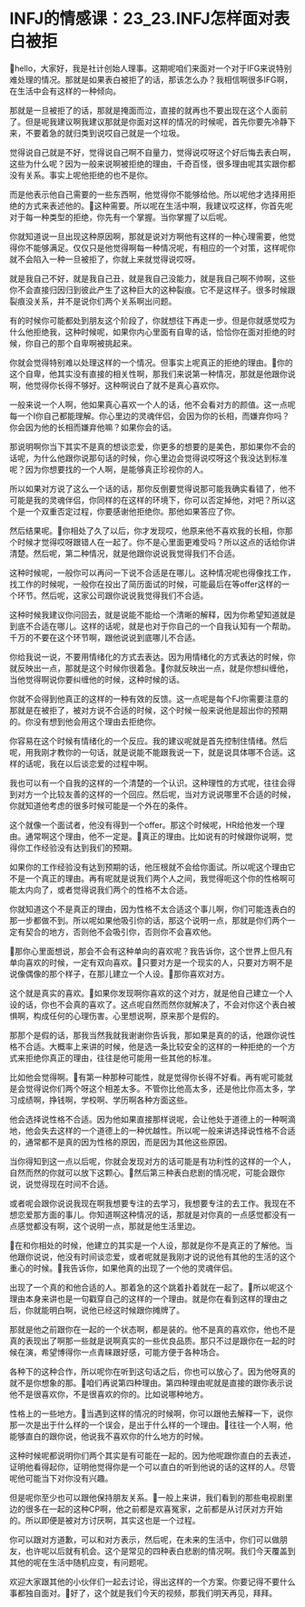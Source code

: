 # INFJ的情感课：23_23.INFJ怎样面对表白被拒

🎼hello，大家好，我是社计创始人理事。这期呢咱们来面对一个对于IFG来说特别难处理的情况。那就是如果表白被拒了的话，那该怎么办？我相信啊很多IFG啊，在生活中会有这样的一种倾向。

那就是一旦被拒了的话，那就是掩面而泣，直接的就再也不要出现在这个人面前了。但是呢我建议啊我建议那就是你面对这样的情况的时候呢，首先你要先冷静下来，不要着急的就归类到说哎自己就是一个垃圾。

觉得说自己就是不好，觉得说自己啊不自量力，觉得说哎呀这个好后悔去表白啊，这些为什么呢？因为一般来说啊被拒绝的理由，千奇百怪，很多理由呢其实跟你都没有关系。事实上呢他拒绝的也不是你。

而是他表示他自己需要的一些东西啊，他觉得你不能够给他。所以呢他才选择用拒绝的方式来表述他的。🎼这种需要。所以呢在生活中啊，我建议哎这样，你首先呢对于每一种类型的拒绝，你先有一个掌握。当你掌握了以后呢。

你就知道说一旦出现这种原因啊，那就是说对方啊他有这样的一种心理需要，他觉得你不能够满足。仅仅只是他觉得啊每一种情况呢，有相应的一个对策，这样呢你就不会陷入一种一旦被拒了，你就上来就觉得说哎呀。

就是我自己不好，就是我自己丑，就是我自己没能力，就是我自己啊不帅啊，这些你不会直接归因归到彼此产生了这种巨大的这种裂痕。它不是这样子。很多时候跟裂痕没关系，并不是说你们两个关系啊出问题。

有的时候你可能都处到朋友这个阶段了，你就想往下再走一步。但是你就感觉哎为什么他拒绝我，这种时候呢，如果你内心里面有自卑的话，恰恰你在面对拒绝的时候，你自己的那个自卑啊被挑起来。

你就会觉得特别难以处理这样的一个情况。但事实上呢真正的拒绝的理由。🎼你的这个自卑，他其实没有直接的相关性啊，那我们来说第一种情况，那就是他跟你说啊，他觉得你长得不够好。这种啊说白了就不是真心喜欢你。

一般来说一个人啊，他如果真心喜欢一个人的话，他不会看对方的颜值。这一点呢每一个I你自己都能理解。你心里边的灵魂伴侣，会因为你的长相，而嫌弃你吗？你会因为他的长相而嫌弃他嘛？如果你会的话。

那说明啊你当下其实不是真的想谈恋爱，你更多的想要的是美色，那如果你不会的话呢，为什么他跟你说那句话的时候，你心里边会觉得说哎呀这个我没达到标准呢？因为你想要找的一个人啊，是能够真正珍视你的人。

所以如果对方说了这么一个话的话，那你反倒要觉得说那可能我确实看错了，他不可能是我的灵魂伴侣，你同样的在这样的环境下，你可以否定掉他，对吧？所以这个是一个双重否定过程，你要感谢他拒绝你。那他如果答应了你。

然后结果呢。🎼你相处了久了以后，你才发现哎，他原来他不喜欢我的长相，你那个时候才觉得哎呀跟错人在一起了。你不是心里面更难受吗？所以这点的话给你讲清楚。然后呢，第二种情况，就是他跟你说说我觉得我们不合适。

这种时候呢，一般你可以再问一下说不合适是在哪儿。这种情况呢也得像找工作，找工作的时候呢，一般你在投出了简历面试的时候，可能最后在等offer这样的一个环节。然后呢，这家公司跟你说说我觉得我们不合适。

这种时候我建议你问回去，就是说能不能给一个清晰的解释，因为你希望知道就是到底不合适在哪儿。这样的话呢，就是也对于你自己的一个自我认知有一个帮助。千万的不要在这个环节啊，跟他说说到底哪儿不合适。

你给我说一说，不要用情绪化的方式去表达。因为用情绪化的方式表达的时候，你就反映出一点，那就是这个时候你很着急。🎼你就反映出一点，就是你想纠缠他，当他觉得啊说你要纠缠他的时候，这种时候的话。

你就不会得到他真正的这样的一种有效的反馈。这一点呢是每个FJ你需要注意的那就是在被拒了，被对方说不合适的时候，这个时候一般来说他是超出你的预期的。你没有想到他会用这个理由去拒绝你。

你容易在这个时候有情绪化的一个反应。我的建议呢就是首先控制住情绪。然后呢，用我刚才教你的一句话，就是说能不能跟我说一下，就是说具体哪不合适。这样的话呢，我在以后谈恋爱的过程中啊。

我也可以有一个自我的这样的一个清楚的一个认识。这种理性的方式呢，往往会得到对方一个比较友善的这样的一个回应。然后呢，当对方说说哪里不合适的时候，你就知道他考虑的很多时候可能是一个外在的条件。

这个就像一个面试者，他没有得到一个offer。那这个时候呢，HR给他发一个理由。通常啊这个理由，他不一定是。🎼真正的理由。比如说有的时候跟你说啊，觉得你工作经验没有达到我们的预期。

如果你的工作经验没有达到预期的话，他压根就不会给你面试。所以呢这个理由它不是一个真正的理由。再有呢就是说我们两个人之间，我觉得呃这个你的性格啊可能太内向了，或者觉得说我们两个的性格不太合适。

你就知道这个不是真正的理由，因为性格不太合适这个事儿啊，你们可能连表白的那一步都做不到。所以呢如果他吸引你的话，那这个说明一点，那就是你们两个一定有契合的地方，否则他不会吸引你，否则你不会喜欢他。

🎼那你心里面想说，那会不会有这种单向的喜欢呢？我告诉你，这个世界上但凡有单向喜欢的时候，一定有双向喜欢。🎼只要对方是一个现实的人，只要对方啊不是说像偶像的那个样子，在那儿建立一个人设。🎼那你喜欢对方。

这个就是真实的喜欢。🎼如果你发现啊你喜欢的这个对方，就是他自己建立一个人设的话，你也不会真的喜欢了。这点呢自然而然你就解决了，不会对你这个表白被惧啊，构成任何的心理伤害。心里想说啊，原来那个是假的。

那那个是假的话，那我当然我就我谢谢你告诉我，那如果是真的的话，他跟你说性格不合适。大概率上来讲的时候，他是选一条比较安全的这样的一种拒绝的一个方式来拒绝你真正的理由，往往是他可能用一些其他的标准。

比如他会觉得啊。🎼有第一种那种可能性，就是觉得你长得不好看。再有呢可能就是会觉得说你们两个呀这个相差太多。不管你比他高太多，还是他比你高太多，学习成绩啊，挣钱啊，学校啊、学历啊各种方面这些。

他会选择说性格不合适。因为他如果直接那样说呢，会让他处于道德上的一种啊滴地，他会失去这样的一个道德上的一种优越性。所以呢一般来讲选择说性格不合适的，通常都不是真的因为性格的原因，而是因为其他这些原因。

当你得知到这一点以后呢，你就会发现对方的话可能是有功利性的这样的一个人，自然而然的你就可以放下这颗心。🎼然后第三种表白悲剧的情况呢，可能会跟你说，说觉得现在时间不合适。

或者呢会跟你说说我现在啊我想要专注的去学习，我想要专注的去工作。我现在不想恋爱那方面的事儿。你知道啊这种情况的话，那就是对你真的一点感觉都没有一点感觉都没有啊，这个说明一点，那就是他生活里边。

🎼在和你相处的时候，他建立的其实是一个人设，那就是你不是真正的了解他。当他跟你说说，他没有时间谈恋爱，或者呢就是我刚才说的说他有其他的生活的这个重心的时候。🎼我告诉你，如果他真的出现了一个他的灵魂伴侣。

出现了一个真的和他合适的人。那着急的这个跳着扑着就在一起了。🎼所以呢这个理由本身来讲也是一句戳穿自己的这样的一个理由。就是你在看到这样的理由之后，你就能明白啊，说他已经这时候跟你摊牌了。

那就是他之前跟你在一起的一个状态啊，都是装的。他不是真的喜欢你，他也不是真的表现出了啊那一些就是说啊真实的一些优良品质。那只不过是跟你在一起的时候在演，希望博得你一点青睐跟好感，可能方便于各种场合。

各种下的这种合作，所以呢你在听到这句话之后，你也可以放心了。因为他呀真的就不是你想象的那。🎼咱们再说第四种理由。第四种理由呢就是直接的跟你表示说他不是很喜欢你，不是很喜欢的你的。比如说哪种地方。

性格上的一些地方。🎼当遇到这样的情况的时候啊，你可以跟他去解释一下，说你那一次是出于什么样的一个误会，是出于什么样的一个理由。🎼往往一个人啊，他能够直白的跟你说，他说我不喜欢你的什么地方的时候。

这种时候呢都说明你们两个其实是有可能在一起的。因为他呢跟你直白的去表述，证明他看得起你，证明他觉得你是一个可以直白的听到他说的话的这样的人。尽管呢他可能当下对你没有兴趣。

但是呢你至少也可以跟他保持朋友关系。🎼一般上来讲，我们看到的那些电视剧里边的很多在一起的这种CP啊，他之前都是欢喜冤家，之前都是从讨厌对方开始的。所以即便是被对方讨厌啊，其实这也是一个过程。

你可以跟对方道歉，可以和对方表示，然后呢，在未来的生活中，你们可以做朋友，也许呢以后就有机会。这个是常见的四种表白悲剧的情况啊。我们今天覆盖到其他的呢在生活中随机应变，有问题呢。

欢迎大家跟其他的小伙伴们一起去讨论，得出这样的一个方案。你要记得不要什么事都独自面对。🎼好了，这个就是我们今天的视频，那我们明天再见，拜拜。

